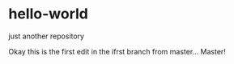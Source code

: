 # hello-world
just another repository

Okay this is the first edit in the ifrst branch from master... Master!
